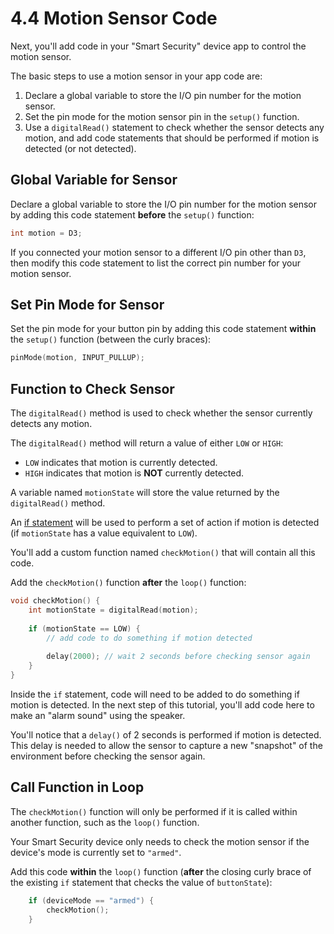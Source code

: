 # 4.4 Motion Sensor Code

Next, you'll add code in your "Smart Security" device app to control the motion sensor.

The basic steps to use a motion sensor in your app code are:

1. Declare a global variable to store the I/O pin number for the motion sensor.
2. Set the pin mode for the motion sensor pin in the `setup()` function.
3. Use a `digitalRead()` statement to check whether the sensor detects any motion, and add code statements that should be performed if motion is detected \(or not detected\).

## Global Variable for Sensor

Declare a global variable to store the I/O pin number for the motion sensor by adding this code statement **before** the `setup()` function:

```cpp
int motion = D3;
```

If you connected your motion sensor to a different I/O pin other than `D3`, then modify this code statement to list the correct pin number for your motion sensor.

## Set Pin Mode for Sensor

Set the pin mode for your button pin by adding this code statement **within** the `setup()` function \(between the curly braces\):

```cpp
pinMode(motion, INPUT_PULLUP);
```

## Function to Check Sensor

The `digitalRead()` method is used to check whether the sensor currently detects any motion.

The `digitalRead()` method will return a value of either `LOW` or `HIGH`:

* `LOW` indicates that motion is currently detected.
* `HIGH` indicates that motion is **NOT** currently detected.

A variable named `motionState` will store the value returned by the `digitalRead()` method. 

An [if statement](http://www.wiring.org.co/reference/if_.html) will be used to perform a set of action if motion is detected \(if `motionState` has a value equivalent to `LOW`\).

You'll add a custom function named `checkMotion()` that will contain all this code.

Add the `checkMotion()` function **after** the `loop()` function:

```cpp
void checkMotion() {
    int motionState = digitalRead(motion);
    
    if (motionState == LOW) {
        // add code to do something if motion detected
​        
        delay(2000); // wait 2 seconds before checking sensor again
    }
}
```

Inside the `if` statement, code will need to be added to do something if motion is detected. In the next step of this tutorial, you'll add code here to make an "alarm sound" using the speaker.

You'll notice that a `delay()` of 2 seconds is performed if motion is detected. This delay is needed to allow the sensor to capture a new "snapshot" of the environment before checking the sensor again.

## Call Function in Loop

The `checkMotion()` function will only be performed if it is called within another function, such as the `loop()` function.

Your Smart Security device only needs to check the motion sensor if the device's mode is currently set to `"armed"`.

Add this code **within** the `loop()` function \(**after** the closing curly brace of the existing `if` statement that checks the value of `buttonState`\):

```cpp
    if (deviceMode == "armed") {
        checkMotion();
    }
```





  


